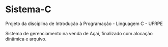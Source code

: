 # Sistema-C
Projeto da disciplina de Introdução à Programação - Linguagem C - UFRPE 

Sistema de gerenciamento na venda de Açaí, finalizado com alocação dinâmica e arquivo. 
